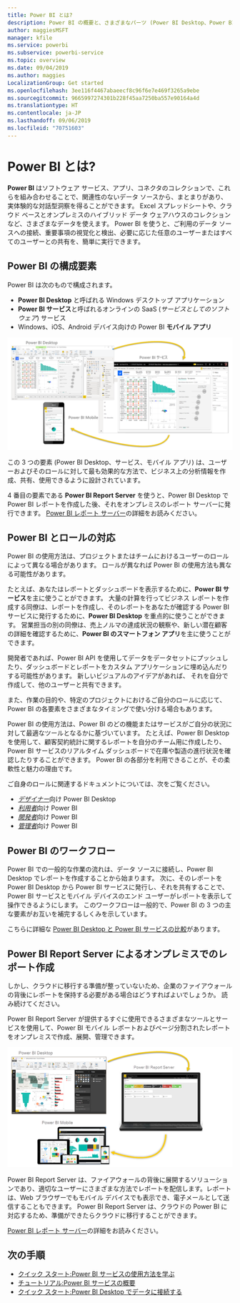 ```yaml
---
title: Power BI とは?
description: Power BI の概要と、さまざまなパーツ (Power BI Desktop、Power BI サービス、Power BI モバイル、Report Server、および Power BI Embedded) がどのように組み合わさっているか。
author: maggiesMSFT
manager: kfile
ms.service: powerbi
ms.subservice: powerbi-service
ms.topic: overview
ms.date: 09/04/2019
ms.author: maggies
LocalizationGroup: Get started
ms.openlocfilehash: 3ee116f4467abaeecf8c96f6e7e469f3265a9ebe
ms.sourcegitcommit: 9665997274301b228f45aa7250ba557e90164a4d
ms.translationtype: HT
ms.contentlocale: ja-JP
ms.lasthandoff: 09/06/2019
ms.locfileid: "70751603"
---
```

# <a name="what-is-power-bi"></a>Power BI とは?
**Power BI** はソフトウェア サービス、アプリ、コネクタのコレクションで、これらを組み合わせることで、関連性のないデータ ソースから、まとまりがあり、実体験的な対話型洞察を得ることができます。 Excel スプレッドシートや、クラウド ベースとオンプレミスのハイブリッド データ ウェアハウスのコレクションなど、さまざまなデータを使えます。 Power BI を使うと、ご利用のデータ ソースへの接続、重要事項の視覚化と検出、必要に応じた任意のユーザーまたはすべてのユーザーとの共有を、簡単に実行できます。

## <a name="the-parts-of-power-bi"></a>Power BI の構成要素
Power BI は次のもので構成されます。 
- **Power BI Desktop** と呼ばれる Windows デスクトップ アプリケーション
- **Power BI サービス**と呼ばれるオンラインの SaaS (*サービスとしてのソフトウェア*) サービス 
- Windows、iOS、Android デバイス向けの Power BI **モバイル アプリ**

![Power BI Desktop、サービス、モバイル](media/power-bi-overview/power-bi-overview-blocks.png)

この 3 つの要素 (Power BI Desktop、サービス、モバイル アプリ) は、ユーザーおよびそのロールに対して最も効果的な方法で、ビジネス上の分析情報を作成、共有、使用できるように設計されています。

4 番目の要素である **Power BI Report Server** を使うと、Power BI Desktop で Power BI レポートを作成した後、それをオンプレミスのレポート サーバーに発行できます。 [Power BI レポート サーバー](#on-premises-reporting-with-power-bi-report-server)の詳細をお読みください。

## <a name="how-power-bi-matches-your-role"></a>Power BI とロールの対応
Power BI の使用方法は、プロジェクトまたはチームにおけるユーザーのロールによって異なる場合があります。 ロールが異なれば Power BI の使用方法も異なる可能性があります。

たとえば、あなたはレポートとダッシュボードを表示するために、**Power BI サービス**を主に使うことができます。 大量の計算を行ってビジネス レポートを作成する同僚は、レポートを作成し、そのレポートをあなたが確認する Power BI サービスに発行するために、**Power BI Desktop** を重点的に使うことができます。 営業担当の別の同僚は、売上ノルマの達成状況の観察や、新しい潜在顧客の詳細を確認するために、**Power BI のスマートフォン アプリ**を主に使うことができます。

開発者であれば、Power BI API を使用してデータをデータセットにプッシュしたり、ダッシュボードとレポートをカスタム アプリケーションに埋め込んだりする可能性があります。 新しいビジュアルのアイデアがあれば、 それを自分で作成して、他のユーザーと共有できます。  

また、作業の目的や、特定のプロジェクトにおけるご自分のロールに応じて、Power BI の各要素をさまざまなタイミングで使い分ける場合もあります。

Power BI の使用方法は、Power BI のどの機能またはサービスがご自分の状況に対して最適なツールとなるかに基づいています。 たとえば、Power BI Desktop を使用して、顧客契約統計に関するレポートを自分のチーム用に作成したり、Power BI サービスのリアルタイム ダッシュボードで在庫や製造の進行状況を確認したりすることができます。 Power BI の各部分を利用できることが、その柔軟性と魅力の理由です。

ご自身のロールに関連するドキュメントについては、次をご覧ください。
- [*デザイナー*](desktop-what-is-desktop.md)向け Power BI Desktop
- [*利用者*](consumer/end-user-consumer.md)向け Power BI
- [*開発者*](developer/what-can-you-do.md)向け Power BI
- [*管理者*](service-admin-administering-power-bi-in-your-organization.md)向け Power BI

## <a name="the-flow-of-work-in-power-bi"></a>Power BI のワークフロー
Power BI での一般的な作業の流れは、データ ソースに接続し、Power BI Desktop でレポートを作成することから始まります。 次に、そのレポートを Power BI Desktop から Power BI サービスに発行し、それを共有することで、Power BI サービスとモバイル デバイスのエンド ユーザーがレポートを表示して操作できるようにします。
このワークフローは一般的で、Power BI の 3 つの主な要素がお互いを補完するしくみを示しています。

こちらに詳細な [Power BI Desktop と Power BI サービスの比較](service-service-vs-desktop.md)があります。

## <a name="on-premises-reporting-with-power-bi-report-server"></a>Power BI Report Server によるオンプレミスでのレポート作成

しかし、クラウドに移行する準備が整っていないため、企業のファイアウォールの背後にレポートを保持する必要がある場合はどうすればよいでしょうか。  読み続けてください。

Power BI Report Server が提供するすぐに使用できるさまざまなツールとサービスを使用して、Power BI モバイル レポートおよびページ分割されたレポートをオンプレミスで作成、展開、管理できます。

![オンプレミス用の図](media/power-bi-overview/power-bi-report-server2.png)

Power BI Report Server は、ファイアウォールの背後に展開するソリューションであり、適切なユーザーにさまざまな方法でレポートを配信します。レポートは、Web ブラウザーでもモバイル デバイスでも表示でき、電子メールとして送信することもできます。 Power BI Report Server は、クラウドの Power BI に対応するため、準備ができたらクラウドに移行することができます。 

[Power BI レポート サーバー](report-server/get-started.md)の詳細をお読みください。

## <a name="next-steps"></a>次の手順
- [クイック スタート:Power BI サービスの使用方法を学ぶ](service-the-new-power-bi-experience.md)   
- [チュートリアル:Power BI サービスの概要](service-get-started.md)
- [クイック スタート:Power BI Desktop でデータに接続する](desktop-quickstart-connect-to-data.md)

